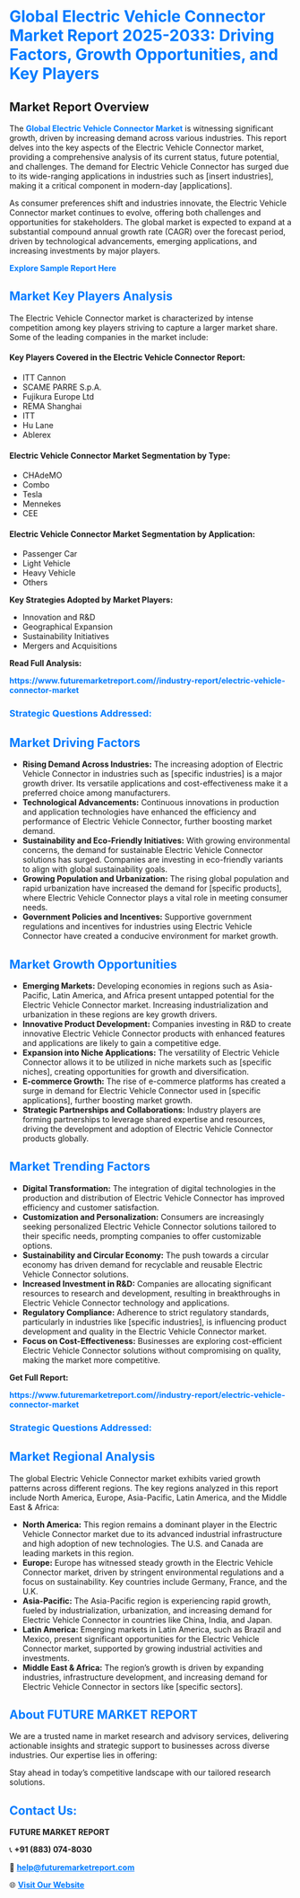 <h1 style="color: #007BFF;">Global Electric Vehicle Connector Market Report 2025-2033: Driving Factors, Growth Opportunities, and Key Players</h1>

<section id="overview">
<h2>Market Report Overview</h2>
<p>The <a href="https://www.futuremarketreport.com//industry-report/electric-vehicle-connector-market" style="color: #007BFF; text-decoration: none;"><strong>Global Electric Vehicle Connector Market</strong></a> is witnessing significant growth, driven by increasing demand across various industries. This report delves into the key aspects of the Electric Vehicle Connector market, providing a comprehensive analysis of its current status, future potential, and challenges. The demand for Electric Vehicle Connector has surged due to its wide-ranging applications in industries such as [insert industries], making it a critical component in modern-day [applications].</p>
<p>As consumer preferences shift and industries innovate, the Electric Vehicle Connector market continues to evolve, offering both challenges and opportunities for stakeholders. The global market is expected to expand at a substantial compound annual growth rate (CAGR) over the forecast period, driven by technological advancements, emerging applications, and increasing investments by major players.</p>
</section>

<section id="overview">
<p><a href="https://www.futuremarketreport.com//request-sample/reportId=52885" style="color: #007BFF; text-decoration: none;"><strong>Explore Sample Report Here</strong></a></p>
</section>

<section id="key-players">
<h2 style="color: #007BFF;">Market Key Players Analysis</h2>
<p>The Electric Vehicle Connector market is characterized by intense competition among key players striving to capture a larger market share. Some of the leading companies in the market include:</p>
<h4>Key Players Covered in the Electric Vehicle Connector Report:</h4>
<ul><li>ITT Cannon</li><li>SCAME PARRE S.p.A.</li><li>Fujikura Europe Ltd</li><li>REMA Shanghai</li><li>ITT</li><li>Hu Lane</li><li>Ablerex</li></ul>
<h4>Electric Vehicle Connector Market Segmentation by Type:</h4>
<ul><li>CHAdeMO</li><li>Combo</li><li>Tesla</li><li>Mennekes</li><li>CEE</li></ul>

<h4>Electric Vehicle Connector Market Segmentation by Application:</h4>
<ul><li>Passenger Car</li><li>Light Vehicle</li><li>Heavy Vehicle</li><li>Others</li></ul>
<p><strong>Key Strategies Adopted by Market Players:</strong></p>
<ul>
<li>Innovation and R&D</li>
<li>Geographical Expansion</li>
<li>Sustainability Initiatives</li>
<li>Mergers and Acquisitions</li>
</ul>
</section>

<section>
<p><strong>Read Full Analysis: </strong></p><a href="https://www.futuremarketreport.com//industry-report/electric-vehicle-connector-market" style="color: #007BFF; text-decoration: none;"><strong>https://www.futuremarketreport.com//industry-report/electric-vehicle-connector-market</strong></a>
<h3 style="color: #007BFF;">Strategic Questions Addressed:</h3>
</section>

<section id="driving-factors">
<h2 style="color: #007BFF;">Market Driving Factors</h2>
<ul>
<li><strong>Rising Demand Across Industries:</strong> The increasing adoption of Electric Vehicle Connector in industries such as [specific industries] is a major growth driver. Its versatile applications and cost-effectiveness make it a preferred choice among manufacturers.</li>
<li><strong>Technological Advancements:</strong> Continuous innovations in production and application technologies have enhanced the efficiency and performance of Electric Vehicle Connector, further boosting market demand.</li>
<li><strong>Sustainability and Eco-Friendly Initiatives:</strong> With growing environmental concerns, the demand for sustainable Electric Vehicle Connector solutions has surged. Companies are investing in eco-friendly variants to align with global sustainability goals.</li>
<li><strong>Growing Population and Urbanization:</strong> The rising global population and rapid urbanization have increased the demand for [specific products], where Electric Vehicle Connector plays a vital role in meeting consumer needs.</li>
<li><strong>Government Policies and Incentives:</strong> Supportive government regulations and incentives for industries using Electric Vehicle Connector have created a conducive environment for market growth.</li>
</ul>
</section>

<section id="growth-opportunities">
<h2 style="color: #007BFF;">Market Growth Opportunities</h2>
<ul>
<li><strong>Emerging Markets:</strong> Developing economies in regions such as Asia-Pacific, Latin America, and Africa present untapped potential for the Electric Vehicle Connector market. Increasing industrialization and urbanization in these regions are key growth drivers.</li>
<li><strong>Innovative Product Development:</strong> Companies investing in R&D to create innovative Electric Vehicle Connector products with enhanced features and applications are likely to gain a competitive edge.</li>
<li><strong>Expansion into Niche Applications:</strong> The versatility of Electric Vehicle Connector allows it to be utilized in niche markets such as [specific niches], creating opportunities for growth and diversification.</li>
<li><strong>E-commerce Growth:</strong> The rise of e-commerce platforms has created a surge in demand for Electric Vehicle Connector used in [specific applications], further boosting market growth.</li>
<li><strong>Strategic Partnerships and Collaborations:</strong> Industry players are forming partnerships to leverage shared expertise and resources, driving the development and adoption of Electric Vehicle Connector products globally.</li>
</ul>
</section>

<section id="trending-factors">
<h2 style="color: #007BFF;">Market Trending Factors</h2>
<ul>
<li><strong>Digital Transformation:</strong> The integration of digital technologies in the production and distribution of Electric Vehicle Connector has improved efficiency and customer satisfaction.</li>
<li><strong>Customization and Personalization:</strong> Consumers are increasingly seeking personalized Electric Vehicle Connector solutions tailored to their specific needs, prompting companies to offer customizable options.</li>
<li><strong>Sustainability and Circular Economy:</strong> The push towards a circular economy has driven demand for recyclable and reusable Electric Vehicle Connector solutions.</li>
<li><strong>Increased Investment in R&D:</strong> Companies are allocating significant resources to research and development, resulting in breakthroughs in Electric Vehicle Connector technology and applications.</li>
<li><strong>Regulatory Compliance:</strong> Adherence to strict regulatory standards, particularly in industries like [specific industries], is influencing product development and quality in the Electric Vehicle Connector market.</li>
<li><strong>Focus on Cost-Effectiveness:</strong> Businesses are exploring cost-efficient Electric Vehicle Connector solutions without compromising on quality, making the market more competitive.</li>
</ul>
</section>

<section>
<p><strong>Get Full Report: </strong></p><a href="https://www.futuremarketreport.com//industry-report/electric-vehicle-connector-market" style="color: #007BFF; text-decoration: none;"><strong>https://www.futuremarketreport.com//industry-report/electric-vehicle-connector-market</strong></a>
<h3 style="color: #007BFF;">Strategic Questions Addressed:</h3>
</section>


<section id="regional-analysis">
<h2 style="color: #007BFF;">Market Regional Analysis</h2>
<p>The global Electric Vehicle Connector market exhibits varied growth patterns across different regions. The key regions analyzed in this report include North America, Europe, Asia-Pacific, Latin America, and the Middle East & Africa:</p>
<ul>
<li><strong>North America:</strong> This region remains a dominant player in the Electric Vehicle Connector market due to its advanced industrial infrastructure and high adoption of new technologies. The U.S. and Canada are leading markets in this region.</li>
<li><strong>Europe:</strong> Europe has witnessed steady growth in the Electric Vehicle Connector market, driven by stringent environmental regulations and a focus on sustainability. Key countries include Germany, France, and the U.K.</li>
<li><strong>Asia-Pacific:</strong> The Asia-Pacific region is experiencing rapid growth, fueled by industrialization, urbanization, and increasing demand for Electric Vehicle Connector in countries like China, India, and Japan.</li>
<li><strong>Latin America:</strong> Emerging markets in Latin America, such as Brazil and Mexico, present significant opportunities for the Electric Vehicle Connector market, supported by growing industrial activities and investments.</li>
<li><strong>Middle East & Africa:</strong> The region’s growth is driven by expanding industries, infrastructure development, and increasing demand for Electric Vehicle Connector in sectors like [specific sectors].</li>
</ul>
</section>

<footer>
<h2 style="color: #007BFF;">About FUTURE MARKET REPORT</h2>
<p>We are a trusted name in market research and advisory services, delivering actionable insights and strategic support to businesses across diverse industries. Our expertise lies in offering:</p>

<p>Stay ahead in today’s competitive landscape with our tailored research solutions.</p>

<h2 style="color: #007BFF;">Contact Us:</h2>
<p><strong>FUTURE MARKET REPORT</strong></p>
<p>📞 <strong>+91 (883) 074-8030</strong></p>
<p>📧 <strong><a href="mailto:help@futuremarketreport.com" style="color: #007BFF;">help@futuremarketreport.com</a></strong></p>
<p>🌐 <strong><a href="https://www.futuremarketreport.com/" style="color: #007BFF;">Visit Our Website</a></strong></p>
</footer>
